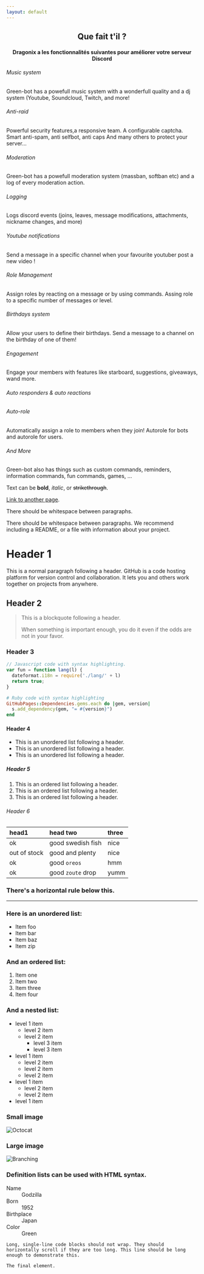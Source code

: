 ```yaml
---
layout: default
---
```

<h2 align="center">
  Que fait t'il ?
</h2>
<h4 align="center">
  Dragonix a les fonctionnalités suivantes pour améliorer votre serveur Discord 
</h4>

<div _ngcontent-uha-c44="" class="row gx-5 text-center">
<div _ngcontent-uha-c44="" class="col-lg-4 mb-5">
<h6 _ngcontent-uha-c44="" class="mb-3">Music system</h6>
<p>Green-bot has a powefull music system with a wonderfull quality and a dj system (Youtube, Soundcloud, Twitch, and more!</p>
</div>
<div _ngcontent-uha-c44="" class="col-lg-4 mb-5">
<h6 _ngcontent-uha-c44="" class="mb-3">Anti-raid</h6>
<p>Powerful security features,a responsive team. A configurable captcha. Smart anti-spam, anti selfbot, anti caps And many others to protect your server...</p>
</div>
<div _ngcontent-uha-c44="" class="col-lg-4 mb-5">
<h6 _ngcontent-uha-c44="" class="mb-3">Moderation</h6>
<p>Green-bot has a powefull moderation system (massban, softban etc) and a log of every moderation action.</p>
</div>
<div _ngcontent-uha-c44="" class="col-lg-4 mb-5">
<h6 _ngcontent-uha-c44="" class="mb-3">Logging</h6>
<p>Logs discord events (joins, leaves, message modifications, attachments, nickname changes, and more)</p>
</div>
<div _ngcontent-uha-c44="" class="col-lg-4 mb-5">
<h6 _ngcontent-uha-c44="" class="mb-3">Youtube notifications</h6>
<p>Send a message in a specific channel when your favourite youtuber post a new video !</p>
</div>
<div _ngcontent-uha-c44="" class="col-lg-4 mb-5">
<h6 _ngcontent-uha-c44="" class="mb-3">Role Management</h6>
<p>Assign roles by reacting on a message or by using commands. Assing role to a specific number of messages or level.</p>
</div>
<div _ngcontent-uha-c44="" class="col-lg-4 mb-5">
<h6 _ngcontent-uha-c44="" class="mb-3">Birthdays system</h6>
<p>Allow your users to define their birthdays. Send a message to a channel on the birthday of one of them!</p>
</div>
<div _ngcontent-uha-c44="" class="col-lg-4 mb-5">
<h6 _ngcontent-uha-c44="" class="mb-3">Engagement</h6>
<p>Engage your members with features like starboard, suggestions, giveaways, wand more.</p>
</div>
<div _ngcontent-uha-c44="" class="col-lg-4 mb-5">
<h6 _ngcontent-uha-c44="" class="mb-3">Auto responders &amp; auto reactions</h6>
</div>
<div _ngcontent-uha-c44="" class="col-lg-4 mb-5">
<h6 _ngcontent-uha-c44="" class="mb-3">Auto-role</h6>
<p>Automatically assign a role to members when they join! Autorole for bots and autorole for users.</p>
</div>
<div _ngcontent-uha-c44="" class="col-lg-4 mb-5">
<h6 _ngcontent-uha-c44="" class="mb-3">And More</h6>
<p>Green-bot also has things such as custom commands, reminders, information commands, fun commands, games, ...</p>
</div>
</div>

Text can be **bold**, _italic_, or ~~strikethrough~~.

[Link to another page](./another-page.html).

There should be whitespace between paragraphs.

There should be whitespace between paragraphs. We recommend including a README, or a file with information about your project.

# Header 1

This is a normal paragraph following a header. GitHub is a code hosting platform for version control and collaboration. It lets you and others work together on projects from anywhere.

## Header 2

> This is a blockquote following a header.
>
> When something is important enough, you do it even if the odds are not in your favor.

### Header 3

```js
// Javascript code with syntax highlighting.
var fun = function lang(l) {
  dateformat.i18n = require('./lang/' + l)
  return true;
}
```

```ruby
# Ruby code with syntax highlighting
GitHubPages::Dependencies.gems.each do |gem, version|
  s.add_dependency(gem, "= #{version}")
end
```

#### Header 4

*   This is an unordered list following a header.
*   This is an unordered list following a header.
*   This is an unordered list following a header.

##### Header 5

1.  This is an ordered list following a header.
2.  This is an ordered list following a header.
3.  This is an ordered list following a header.

###### Header 6

| head1        | head two          | three |
|:-------------|:------------------|:------|
| ok           | good swedish fish | nice  |
| out of stock | good and plenty   | nice  |
| ok           | good `oreos`      | hmm   |
| ok           | good `zoute` drop | yumm  |

### There's a horizontal rule below this.

* * *

### Here is an unordered list:

*   Item foo
*   Item bar
*   Item baz
*   Item zip

### And an ordered list:

1.  Item one
1.  Item two
1.  Item three
1.  Item four

### And a nested list:

- level 1 item
  - level 2 item
  - level 2 item
    - level 3 item
    - level 3 item
- level 1 item
  - level 2 item
  - level 2 item
  - level 2 item
- level 1 item
  - level 2 item
  - level 2 item
- level 1 item

### Small image

![Octocat](https://github.githubassets.com/images/icons/emoji/octocat.png)

### Large image

![Branching](https://guides.github.com/activities/hello-world/branching.png)


### Definition lists can be used with HTML syntax.

<dl>
<dt>Name</dt>
<dd>Godzilla</dd>
<dt>Born</dt>
<dd>1952</dd>
<dt>Birthplace</dt>
<dd>Japan</dd>
<dt>Color</dt>
<dd>Green</dd>
</dl>

```
Long, single-line code blocks should not wrap. They should horizontally scroll if they are too long. This line should be long enough to demonstrate this.
```

```
The final element.
```

